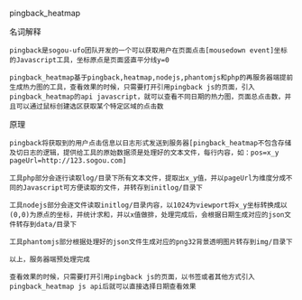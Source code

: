 pingback_heatmap

名词解释

	pingback是sogou-ufo团队开发的一个可以获取用户在页面点击[mousedown event]坐标的Javascript工具，坐标原点是页面竖直平分线y=0

	pingback_heatmap基于pingback,heatmap,nodejs,phantomjs和php的再服务器端提前生成热力图的工具，查看效果的时候，只需要打开引用pingback js的页面，引入pingback_heatmap的api javascript，就可以查看不同日期的热力图，页面总点击数，并且可以通过鼠标创建选区获取某个特定区域的点击数

原理

	pingback将获取到的用户点击信息以日志形式发送到服务器[pingback_heatmap不包含存储及切日志的逻辑，提供给工具的原始数据须是处理好的文本文件，每行内容，如：pos=x_y pageUrl=http://123.sogou.com]
	
	工具php部分会逐行读取log/目录下所有文本文件，提取出x_y值，并以pageUrl为维度分成不同的Javascript可方便读取的文件，并转存到initlog/目录下 
	
	工具nodejs部分会逐文件读取initlog/目录内容，以1024为viewport将x_y坐标转换成以(0,0)为原点的坐标，并统计求和，并以x值做排，处理完成后，会根据日期生成对应的json文件转存到data/目录下
	
	工具phantomjs部分根据处理好的json文件生成对应的png32背景透明图片转存到img/目录下
	
	以上，服务器端预处理完成
	
	查看效果的时候，只需要打开引用pingback js的页面，以书签或者其他方式引入pingback_heatmap js api后就可以直接选择日期查看效果

	
